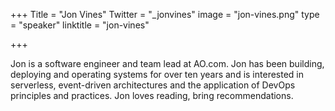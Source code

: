 +++
Title = "Jon Vines"
Twitter = "_jonvines"
image = "jon-vines.png"
type = "speaker"
linktitle = "jon-vines"

+++

Jon is a software engineer and team lead at AO.com. Jon has been building, deploying and operating systems for over ten years and is interested in serverless, event-driven architectures and the application of DevOps principles and practices. Jon loves reading, bring recommendations.
